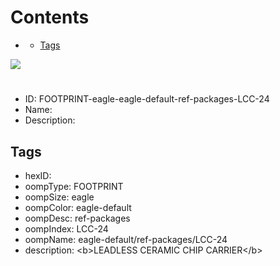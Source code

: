 



Contents
========

* [](#)
	* [Tags](#tags)
  
![][im]
# 

- ID: FOOTPRINT-eagle-eagle-default-ref-packages-LCC-24
- Name: 
- Description: 

## Tags

- hexID: 
- oompType: FOOTPRINT
- oompSize: eagle
- oompColor: eagle-default
- oompDesc: ref-packages
- oompIndex: LCC-24
- oompName: eagle-default/ref-packages/LCC-24
- description: &lt;b&gt;LEADLESS CERAMIC CHIP CARRIER&lt;/b&gt;



[im]: image.png
